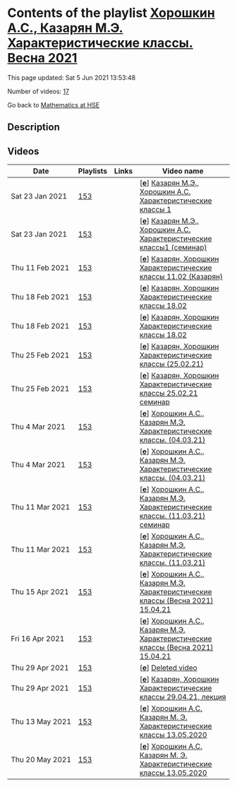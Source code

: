# Contents of the playlist [Хорошкин А.С., Казарян М.Э. Характеристические классы. Весна 2021](https://www.youtube.com/playlist?list=PLq3E5oubNNoDGWDzailWr1K-FHKmmrNKC)

This page updated: Sat 5 Jun 2021 13:53:48

Number of videos: [17](#videos)

Go back to [Mathematics at HSE](../README.md)

## Description



## Videos

|Date|Playlists|Links|Video name|
|---|---|---|---|
| Sat&nbsp;23&nbsp;Jan&nbsp;2021 | [153](../playlists/153 "Хорошкин А.С., Казарян М.Э. Характеристические классы. Весна 2021") |  | [[**e**](https://studio.youtube.com/video/G4cBw2lTs1E/edit "Edit")] [Казарян М.Э., Хорошкин А.С. Характеристические классы 1](https://www.youtube.com/watch?v=G4cBw2lTs1E&list=PLq3E5oubNNoDGWDzailWr1K-FHKmmrNKC "Курс ВШЭ весна 2021") |
| Sat&nbsp;23&nbsp;Jan&nbsp;2021 | [153](../playlists/153 "Хорошкин А.С., Казарян М.Э. Характеристические классы. Весна 2021") |  | [[**e**](https://studio.youtube.com/video/pJgU_p-SMy0/edit "Edit")] [Казарян М.Э., Хорошкин А.С. Характеристические классы1 (семинар)](https://www.youtube.com/watch?v=pJgU_p-SMy0&list=PLq3E5oubNNoDGWDzailWr1K-FHKmmrNKC "Курс ВШЭ весна 2021") |
| Thu&nbsp;11&nbsp;Feb&nbsp;2021 | [153](../playlists/153 "Хорошкин А.С., Казарян М.Э. Характеристические классы. Весна 2021") |  | [[**e**](https://studio.youtube.com/video/aGM3HgH301M/edit "Edit")] [Казарян, Хорошкин Характеристические классы 11.02 (Казарян)](https://www.youtube.com/watch?v=aGM3HgH301M&list=PLq3E5oubNNoDGWDzailWr1K-FHKmmrNKC) |
| Thu&nbsp;18&nbsp;Feb&nbsp;2021 | [153](../playlists/153 "Хорошкин А.С., Казарян М.Э. Характеристические классы. Весна 2021") |  | [[**e**](https://studio.youtube.com/video/sl6SaJozhHs/edit "Edit")] [Казарян, Хорошкин Характеристические классы 18.02](https://www.youtube.com/watch?v=sl6SaJozhHs&list=PLq3E5oubNNoDGWDzailWr1K-FHKmmrNKC) |
| Thu&nbsp;18&nbsp;Feb&nbsp;2021 | [153](../playlists/153 "Хорошкин А.С., Казарян М.Э. Характеристические классы. Весна 2021") |  | [[**e**](https://studio.youtube.com/video/IafrkD9DoE8/edit "Edit")] [Казарян, Хорошкин Характеристические классы 18.02](https://www.youtube.com/watch?v=IafrkD9DoE8&list=PLq3E5oubNNoDGWDzailWr1K-FHKmmrNKC) |
| Thu&nbsp;25&nbsp;Feb&nbsp;2021 | [153](../playlists/153 "Хорошкин А.С., Казарян М.Э. Характеристические классы. Весна 2021") |  | [[**e**](https://studio.youtube.com/video/1HRsufisWdc/edit "Edit")] [Казарян, Хорошкин Характеристические классы (25.02.21)](https://www.youtube.com/watch?v=1HRsufisWdc&list=PLq3E5oubNNoDGWDzailWr1K-FHKmmrNKC) |
| Thu&nbsp;25&nbsp;Feb&nbsp;2021 | [153](../playlists/153 "Хорошкин А.С., Казарян М.Э. Характеристические классы. Весна 2021") |  | [[**e**](https://studio.youtube.com/video/o0YK5gElOTw/edit "Edit")] [Казарян, Хорошкин Характеристические классы 25.02.21 семинар](https://www.youtube.com/watch?v=o0YK5gElOTw&list=PLq3E5oubNNoDGWDzailWr1K-FHKmmrNKC) |
| Thu&nbsp;4&nbsp;Mar&nbsp;2021 | [153](../playlists/153 "Хорошкин А.С., Казарян М.Э. Характеристические классы. Весна 2021") |  | [[**e**](https://studio.youtube.com/video/J002xlakql8/edit "Edit")] [Хорошкин А.С., Казарян М.Э. Характеристические классы. (04.03.21)](https://www.youtube.com/watch?v=J002xlakql8&list=PLq3E5oubNNoDGWDzailWr1K-FHKmmrNKC) |
| Thu&nbsp;4&nbsp;Mar&nbsp;2021 | [153](../playlists/153 "Хорошкин А.С., Казарян М.Э. Характеристические классы. Весна 2021") |  | [[**e**](https://studio.youtube.com/video/wQzs8RsTv9Q/edit "Edit")] [Хорошкин А.С., Казарян М.Э. Характеристические классы. (04.03.21)](https://www.youtube.com/watch?v=wQzs8RsTv9Q&list=PLq3E5oubNNoDGWDzailWr1K-FHKmmrNKC) |
| Thu&nbsp;11&nbsp;Mar&nbsp;2021 | [153](../playlists/153 "Хорошкин А.С., Казарян М.Э. Характеристические классы. Весна 2021") |  | [[**e**](https://studio.youtube.com/video/A3e-IDAv_Zc/edit "Edit")] [Хорошкин А.С., Казарян М.Э. Характеристические классы. (11.03.21) семинар](https://www.youtube.com/watch?v=A3e-IDAv_Zc&list=PLq3E5oubNNoDGWDzailWr1K-FHKmmrNKC) |
| Thu&nbsp;11&nbsp;Mar&nbsp;2021 | [153](../playlists/153 "Хорошкин А.С., Казарян М.Э. Характеристические классы. Весна 2021") |  | [[**e**](https://studio.youtube.com/video/lWF_UtKXBCI/edit "Edit")] [Хорошкин А.С., Казарян М.Э. Характеристические классы. (11.03.21)](https://www.youtube.com/watch?v=lWF_UtKXBCI&list=PLq3E5oubNNoDGWDzailWr1K-FHKmmrNKC) |
| Thu&nbsp;15&nbsp;Apr&nbsp;2021 | [153](../playlists/153 "Хорошкин А.С., Казарян М.Э. Характеристические классы. Весна 2021") |  | [[**e**](https://studio.youtube.com/video/AI4f9qbG_SE/edit "Edit")] [Хорошкин А.С., Казарян М.Э. Характеристические классы (Весна 2021) 15.04.21](https://www.youtube.com/watch?v=AI4f9qbG_SE&list=PLq3E5oubNNoDGWDzailWr1K-FHKmmrNKC) |
| Fri&nbsp;16&nbsp;Apr&nbsp;2021 | [153](../playlists/153 "Хорошкин А.С., Казарян М.Э. Характеристические классы. Весна 2021") |  | [[**e**](https://studio.youtube.com/video/dSJUgQrodGs/edit "Edit")] [Хорошкин А.С., Казарян М.Э. Характеристические классы (Весна 2021) 15.04.21](https://www.youtube.com/watch?v=dSJUgQrodGs&list=PLq3E5oubNNoDGWDzailWr1K-FHKmmrNKC) |
| Thu&nbsp;29&nbsp;Apr&nbsp;2021 | [153](../playlists/153 "Хорошкин А.С., Казарян М.Э. Характеристические классы. Весна 2021") |  | [[**e**](https://studio.youtube.com/video/uRrYX9Szt0I/edit "Edit")] [Deleted video](https://www.youtube.com/watch?v=uRrYX9Szt0I&list=PLq3E5oubNNoDGWDzailWr1K-FHKmmrNKC "This video is unavailable.") |
| Thu&nbsp;29&nbsp;Apr&nbsp;2021 | [153](../playlists/153 "Хорошкин А.С., Казарян М.Э. Характеристические классы. Весна 2021") |  | [[**e**](https://studio.youtube.com/video/wJoRmVwTaig/edit "Edit")] [Казарян, Хорошкин Характеристические классы 29.04.21, лекция](https://www.youtube.com/watch?v=wJoRmVwTaig&list=PLq3E5oubNNoDGWDzailWr1K-FHKmmrNKC) |
| Thu&nbsp;13&nbsp;May&nbsp;2021 | [153](../playlists/153 "Хорошкин А.С., Казарян М.Э. Характеристические классы. Весна 2021") |  | [[**e**](https://studio.youtube.com/video/Ubnphwa-Xx0/edit "Edit")] [Хорошкин А.С. Казарян М. Э. Характеристические классы 13.05.2020](https://www.youtube.com/watch?v=Ubnphwa-Xx0&list=PLq3E5oubNNoDGWDzailWr1K-FHKmmrNKC) |
| Thu&nbsp;20&nbsp;May&nbsp;2021 | [153](../playlists/153 "Хорошкин А.С., Казарян М.Э. Характеристические классы. Весна 2021") |  | [[**e**](https://studio.youtube.com/video/f5Qz5A9J1bI/edit "Edit")] [Хорошкин А.С. Казарян М. Э. Характеристические классы 13.05.2020](https://www.youtube.com/watch?v=f5Qz5A9J1bI&list=PLq3E5oubNNoDGWDzailWr1K-FHKmmrNKC) |

